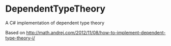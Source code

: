 # DependentTypeTheory
A C# implementation of dependent type theory

Based on http://math.andrej.com/2012/11/08/how-to-implement-dependent-type-theory-i/
